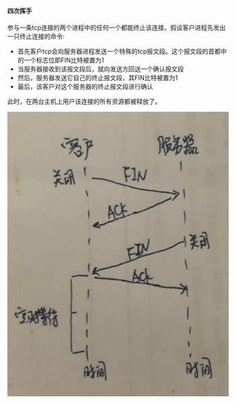 #### 四次挥手

参与一条tcp连接的两个进程中的任何一个都能终止该连接。假设客户进程先发出一只终止连接的命令:

* 首先客户tcp会向服务器进程发送一个特殊的tcp报文段。这个报文段的首都中的一个标志位即FIN比特被置为1
* 当服务器接收到该报文段后，就向发送方回送一个确认报文段
* 然后，服务器发送它自己的终止报文段，其FIN比特被置为1
* 最后，该客户对这个服务器的终止报文段进行确认

此时，在两台主机上用户该连接的所有资源都被释放了。

![四次挥手](../img/201809232208.jpg)